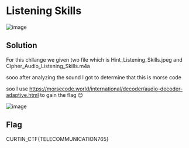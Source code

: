 # Listening Skills

![image](https://github.com/6E3372/Curtin-Malaysia-CTF-2023/assets/129729880/bccc671f-cbf3-4b4b-92ec-0d107695a7fa)

## Solution

For this chllange we given two file which is Hint_Listening_Skills.jpeg and Cipher_Audio_Listening_Skills.m4a 

sooo after analyzing the sound I got to determine that this is morse code 

soo I use https://morsecode.world/international/decoder/audio-decoder-adaptive.html to gain the flag 😊 

![image](https://github.com/6E3372/Curtin-Malaysia-CTF-2023/assets/129729880/43f45c7b-0862-49c7-ae2c-8a890ad5c782)

## Flag

CURTIN_CTF{TELECOMMUNICATION765}
